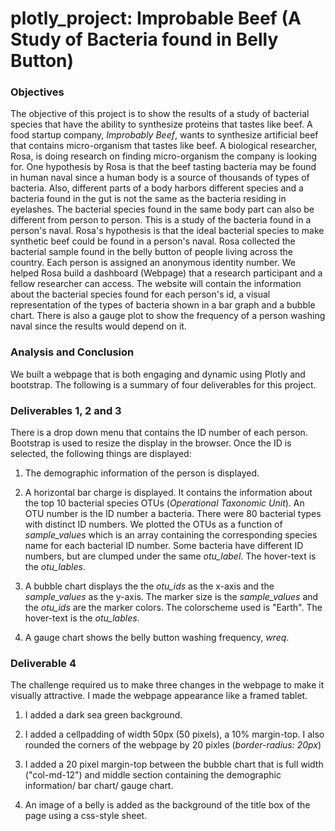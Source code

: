 # plotly_project: Improbable Beef (A Study of Bacteria found in Belly Button)

### **Objectives**

The objective of this project is to show the results of a study of bacterial species that have the ability to synthesize proteins that tastes like beef. A food startup company, _Improbably Beef_, wants to synthesize artificial beef that contains micro-organism that tastes like beef. A biological researcher, Rosa, is doing research on finding micro-organism the company is looking for. One hypothesis by Rosa is that the beef tasting bacteria may be found in human naval since a human body is a source of thousands of types of bacteria. Also, different parts of a body harbors different species and a bacteria found in the gut is not the same as the bacteria residing in eyelashes. The bacterial species found in the same body part can also be different from person to person. This is a study of the bacteria found in a person's naval. Rosa's hypothesis is that the ideal bacterial species to make synthetic beef could be found in a person's naval. Rosa collected the bacterial sample found in the belly button of people living across the country. Each person is assigned an anonymous identity number. We helped Rosa build a dashboard (Webpage) that a research participant and a fellow researcher can access. The website will contain the information about the bacterial species found for each person's id, a visual representation of the types of bacteria shown in a bar graph and a bubble chart. There is also a gauge plot to show the frequency of a person washing naval since the results would depend on it. 

### **Analysis and Conclusion**

We built a webpage that is both engaging and dynamic using Plotly and bootstrap. The following is a summary of four deliverables for this project. 

### Deliverables 1, 2 and 3

There is a drop down menu that contains the ID number  of each person. Bootstrap is used to resize the display in the browser.  Once the ID is selected, the following things are displayed:
1. The demographic information of the person is displayed. 

2.  A horizontal bar charge is displayed. It contains the information about the top 10 bacterial species OTUs (_Operational Taxonomic Unit_). An OTU number is the ID number a bacteria. There were 80 bacterial types with distinct ID numbers. We plotted the OTUs as a function of *sample_values* which is an array containing the corresponding species name for each bacterial ID number. Some bacteria have different ID numbers, but are clumped under the same *otu_label*. The hover-text is the *otu_lables*. 

3. A bubble  chart displays the the *otu_ids* as the x-axis and the *sample_values* as the y-axis. The marker size is the *sample_values* and the *otu_ids* are the marker colors. The colorscheme used is "Earth". The hover-text is the *otu_lables*. 

4. A gauge chart shows the belly button washing frequency, _wreq_. 

### Deliverable 4

The challenge required us to make three changes in the webpage to make it visually attractive. I made the webpage appearance like a framed tablet. 

1. I added a dark sea green background. 

2. I added a cellpadding of width 50px (50 pixels), a 10% margin-top. I also rounded the corners of the webpage by 20 pixles (*border-radius: 20px*)

3. I added a 20 pixel margin-top between the bubble chart that is full width ("col-md-12") and middle section containing the demographic information/ bar chart/ gauge chart. 

4. An image of a belly is added as the background of the title box of the page using a css-style sheet.